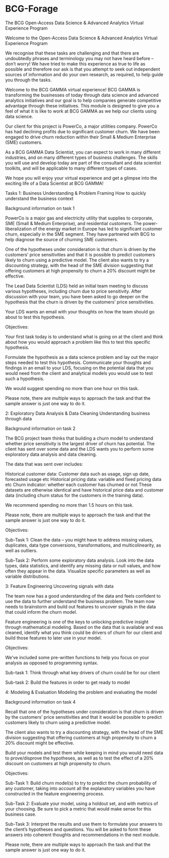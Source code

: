 # BCG-Forage
The BCG Open-Access Data Science & Advanced Analytics Virtual Experience Program

Welcome to the Open-Access Data Science & Advanced Analytics Virtual Experience Program

We recognise that these tasks are challenging and that there are undoubtedly phrases and terminology you may not have heard before – don’t worry! We have tried to make this experience as true to life as possible and therefore our ask is that you attempt to seek out independent sources of information and do your own research, as required, to help guide you through the tasks.

Welcome to the BCG GAMMA virtual experience! BCG GAMMA is transforming the businesses of today through data science and advanced analytics initiatives and our goal is to help companies generate competitive advantage through these initiatives. This module is designed to give you a feel of what it is like to work at BCG GAMMA as we help our clients using data science.

Our client for this project is PowerCo, a major utilities company. PowerCo has had declining profits due to significant customer churn. We have been engaged to drive churn reduction within their Small & Medium Enterprise (SME) customers.

As a BCG GAMMA Data Scientist, you can expect to work in many different industries, and on many different types of business challenges. The skills you will use and develop today are part of the consultant and data scientist toolkits, and will be applicable to many different types of cases.

We hope you will enjoy your virtual experience and get a glimpse into the exciting life of a Data Scientist at BCG GAMMA!

Tasks
1: Business Understanding & Problem Framing
How to quickly understand the business context

Background information on task 1

PowerCo is a major gas and electricity utility that supplies to corporate, SME (Small & Medium Enterprise), and residential customers. The power-liberalization of the energy market in Europe has led to significant customer churn, especially in the SME segment. They have partnered with BCG to help diagnose the source of churning SME customers.

One of the hypotheses under consideration is that churn is driven by the customers’ price sensitivities and that it is possible to predict customers likely to churn using a predictive model. The client also wants to try a discounting strategy, with the head of the SME division suggesting that offering customers at high propensity to churn a 20% discount might be effective.

The Lead Data Scientist (LDS) held an initial team meeting to discuss various hypotheses, including churn due to price sensitivity. After discussion with your team, you have been asked to go deeper on the hypothesis that the churn is driven by the customers’ price sensitivities.

Your LDS wants an email with your thoughts on how the team should go about to test this hypothesis.

Objectives:

Your first task today is to understand what is going on at the client and think about how you would approach a problem like this to test this specific hypothesis.

Formulate the hypothesis as a data science problem and lay out the major steps needed to test this hypothesis. Communicate your thoughts and findings in an email to your LDS, focusing on the potential data that you would need from the client and analytical models you would use to test such a hypothesis.

We would suggest spending no more than one hour on this task.

Please note, there are multiple ways to approach the task and that the sample answer is just one way to do it.

2: Exploratory Data Analysis & Data Cleaning
Understanding business through data

Background information on task 2

The BCG project team thinks that building a churn model to understand whether price sensitivity is the largest driver of churn has potential. The client has sent over some data and the LDS wants you to perform some exploratory data analysis and data cleaning.

The data that was sent over includes:

Historical customer data: Customer data such as usage, sign up date, forecasted usage etc
Historical pricing data: variable and fixed pricing data etc
Churn indicator: whether each customer has churned or not
These datasets are otherwise identical and have historical price data and customer data (including churn status for the customers in the training data).

We recommend spending no more than 1.5 hours on this task.

Please note, there are multiple ways to approach the task and that the sample answer is just one way to do it.

Objectives:

Sub-Task 1: Clean the data – you might have to address missing values, duplicates, data type conversions, transformations, and multicolinearity, as well as outliers.

Sub-Task 2: Perform some exploratory data analysis. Look into the data types, data statistics, and identify any missing data or null values, and how often they appear in the data. Visualize specific parameters as well as variable distributions.

3: Feature Engineering
Uncovering signals with data

The team now has a good understanding of the data and feels confident to use the data to further understand the business problem. The team now needs to brainstorm and build out features to uncover signals in the data that could inform the churn model.

Feature engineering is one of the keys to unlocking predictive insight through mathematical modeling. Based on the data that is available and was cleaned, identify what you think could be drivers of churn for our client and build those features to later use in your model.

Objectives:

We’ve included some pre-written functions to help you focus on your analysis as opposed to programming syntax.

Sub-task 1: Think through what key drivers of churn could be for our client

Sub-task 2: Build the features in order to get ready to model

4: Modeling & Evaluation
Modeling the problem and evaluating the model

Background information on task 4

Recall that one of the hypotheses under consideration is that churn is driven by the customers’ price sensitivities and that it would be possible to predict customers likely to churn using a predictive model.

The client also wants to try a discounting strategy, with the head of the SME division suggesting that offering customers at high propensity to churn a 20% discount might be effective.

Build your models and test them while keeping in mind you would need data to prove/disprove the hypotheses, as well as to test the effect of a 20% discount on customers at high propensity to churn.

Objectives:

Sub-Task 1: Build churn model(s) to try to predict the churn probability of any customer, taking into account all the explanatory variables you have constructed in the feature engineering process.

Sub-Task 2: Evaluate your model, using a holdout set, and with metrics of your choosing. Be sure to pick a metric that would make sense for this business case.

Sub-Task 3: Interpret the results and use them to formulate your answers to the client’s hypotheses and questions. You will be asked to form these answers into coherent thoughts and recommendations in the next module.

Please note, there are multiple ways to approach the task and that the sample answer is just one way to do it.
